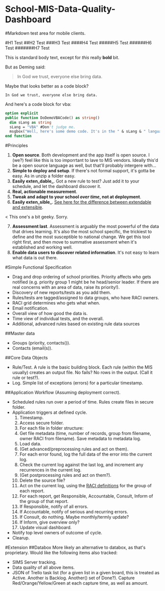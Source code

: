 School-MIS-Data-Quality-Dashboard
=================================

#Markdown test area for mobile clients.

#H1 Test
##H2 Test
###H3 Test
####H4 Test
#####H5 Test
######H6 Test
#######H7 Test

This is standard body text, except for *this* really **bold** bit.

But as Deming said:

>In God we trust, everyone else bring data.

Maybe that looks better as a code block?

```
In God we trust, everyone else bring data.
```

And here's a code block for vba:

```vb
option explicit
public function DoDemoVBACode() as string()
  dim sLang as string
  sLang = "VBA" #Don't judge me.
  msgbox("Well, here's some demo code. It's in the " & sLang & " language.") 
end function
```


#Principles

1. **Open source**. Both development and the app itself is open source. I (we?) feel like this is too imporrtant to lave to MIS vendors. Ideally this'd be a open source language as well, but that'll probably intergere with...
2. **Simple to deploy and setup**. If there's not formal support, it's gotta be easy. As in unzip a folder easy.
3. **Easily exten_dable_**. Got a new rule to test? Just add it to your schedule, and let the dashboard discover it.
4. **Real, actionable measurement**.
5. **Tweak and adapt to your school _over time_, not at deployment**.
6. **Easily exten_sible_**. [See here for the difference between extendable and extensible]().

< This one's a bit geeky. Sorry.

7. **Assessment last**. Assessment is arguably the most powerful of the data that drives learning. It's also the most school specific, the trickiest to define and the most susceptible to national change. We get this tool right first, and then move to summative assessment when it's established and working well.
8. **Enable data users to discover related information**. It's not easy to learn what data is out there.

#Simple Functional Specification
- Drag and drop ordering of school priorities. Priority affects who gets notified (e.g. priority group 1 might be he head/senior leader. If there are real concerns with an area of data, raise its priority!).
- Discovery of new reports/tests as you add them.
- Rules/tests are tagged/assigned to data groups, who have RACI owners.
- RACI grid determines who gets what when.
- Email notification.
- Overall view of how good the data is.
- Time view of individual tests, and the overall.
- Additional, advanced rules based on existing rule data sources

##Master data
- Groups (priority, contacts()).
- Contacts (email(s)).

##Core Data Objects
- Rule/Test. A rule is the basic building block. Each rule (within the MIS usually) creates an output file. No fails? No rows in the output. (Call it rule or test?).
- Log. Simple list of exceptions (errors) for a particular timestamp.

##Application Workflow (Assuming deployment correct).
- Scheduled rules run over a period of time. Rules create files in secure folder.
- Application triggers at defined cycle.
  1. Timestamp.
  2. Access secure folder.
  3. For each file in folder structure:
    1. Get file metadata (time, number of records, group from filename, owner RACI from filename). Save metadata to metadata log.
    2. Load data.
    3. (Get advanced/preprocessing rules and act on them).
    3. For each error found, log the full data of the error into the current log.
    4. Check the current log against the last log, and increment any recurrences in the current log.
    5. (Get postprocessing rules and act on them?).
    6. Delete the source file?
  4. Act on the current log, using the [RACI definitions](http://www.itsmprofessor.net/2010/10/why-use-raci-matrix.html) for the group of each report.
    1. For each report, get Responsible, Accountable, Consult, Inform of the group of that report. 
    2. If Responsible, notify of all errors.
    3. If Accountable, notify of serious and recurring errors.
    4. If Consult, do nothing. Maybe monthly/termly update? 
    5. If Inform, give overview only?
  5. Update visual dashboard. 
- Notify top level owners of outcome of cycle.
- Clearup.



#Extension
##Databox
More likely an alternative to databox, as that's proprietary.
Would like the following items also tracked:
- SIMS Server tracking.
- Data quality of all above items.
- JSON of Trello task list (for a given list in a given board, this is treated as Active. Another is Backlog. Another() set of Done?). Capture Red/Orange/Yellow/Green at each capture time, as well as amount.
